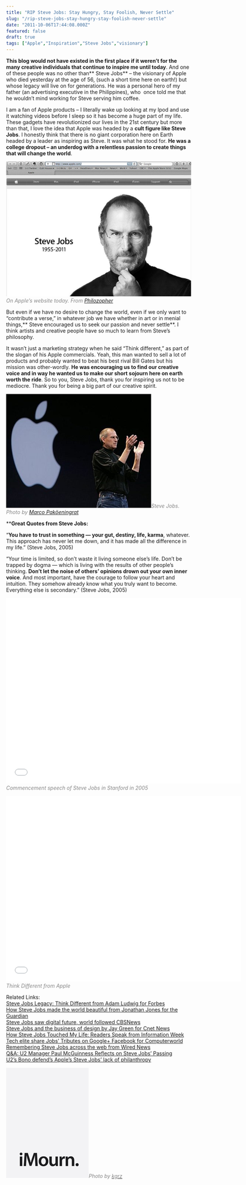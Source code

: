 ```yaml
---
title: "RIP Steve Jobs: Stay Hungry, Stay Foolish, Never Settle"
slug: "/rip-steve-jobs-stay-hungry-stay-foolish-never-settle"
date: "2011-10-06T17:44:08.000Z"
featured: false
draft: true
tags: ["Apple","Inspiration","Steve Jobs","visionary"]
---
```



**This blog would not have existed in the first place if it weren’t for the many creative individuals that continue to inspire me until today**. And one of these people was no other than** Steve Jobs** – the visionary of Apple who died yesterday at the age of 56, (such a short time here on earth!) but whose legacy will live on for generations. He was a personal hero of my father (an advertising executive in the Philippines), who  once told me that he wouldn’t mind working for Steve serving him coffee.

I am a fan of Apple products – I literally wake up looking at my Ipod and use it watching videos before I sleep so it has become a huge part of my life. These gadgets have revolutionized our lives in the 21st century but more than that, I love the idea that Apple was headed by a **cult figure like Steve Jobs**. I honestly think that there is no giant corporation here on Earth headed by a leader as inspiring as Steve. It was what he stood for. **He was a college dropout – an underdog with a relentless passion to create things that will change the world**.

[![](./images/rip_stevejobs_imanhd.jpg "rip_stevejobs")](./images/rip_stevejobs_imanhd.jpg)*<span style="color: #888888;">On Apple’s website today. From [Philozopher](http://www.flickr.com/photos/philozopher/6215836283/ "Philozopher")  
</span>*

But even if we have no desire to change the world, even if we only want to “contribute a verse,” in whatever job we have whether in art or in menial things,** Steve encouraged us to seek our passion and never settle**. I think artists and creative people have so much to learn from Steve’s philosophy.

It wasn’t just a marketing strategy when he said “Think different,” as part of the slogan of his Apple commercials. Yeah, this man wanted to sell a lot of products and probably wanted to beat his best rival Bill Gates but his mission was other-wordly. **He was encouraging us to find our creative voice and in way he wanted us to make our short sojourn here on earth worth the ride**. So to you, Steve Jobs, thank you for inspiring us not to be mediocre. Thank you for being a big part of our creative spirit.

[![](./images/stevejobs_apple_atj4s2.jpg "stevejobs_apple")](./images/stevejobs_apple_atj4s2.jpg)<span style="color: #888888;">*Steve Jobs. Photo by [Marco Paköeningrat](http://www.flickr.com/photos/marcopako/2344663066/ "Marcopako")*</span>

****Great Quotes from Steve Jobs:**

“**You have to trust in something — your gut, destiny, life, karma**, whatever. This approach has never let me down, and it has made all the difference in my life.” (Steve Jobs, 2005)

“Your time is limited, so don’t waste it living someone else’s life. Don’t be trapped by dogma — which is living with the results of other people’s thinking. **Don’t let the noise of others’ opinions drown out your own inner voice**. And most important, have the courage to follow your heart and intuition. They somehow already know what you truly want to become. Everything else is secondary.” (Steve Jobs, 2005)

*<span class="youtube"><iframe allowfullscreen="" class="youtube-player" frameborder="0" height="505" src="//www.youtube.com/embed/UF8uR6Z6KLc?wmode=transparent&fs=1&hl=en&modestbranding=1&iv_load_policy=3&showsearch=0&rel=0&theme=dark" title="YouTube video player" type="text/html" width="640"></iframe></span>*  
<span style="color: #888888;">*Commencement speech of Steve Jobs in Stanford in 2005*</span>

<span class="youtube"><iframe allowfullscreen="" class="youtube-player" frameborder="0" height="505" src="//www.youtube.com/embed/dX9GTUMh490?wmode=transparent&fs=1&hl=en&modestbranding=1&iv_load_policy=3&showsearch=0&rel=0&theme=dark&feature=player_embedded" title="YouTube video player" type="text/html" width="640"></iframe></span>  
*<span style="color: #888888;">Think Different from Apple</span>*

Related Links:[  
Steve Jobs Legacy: Think Different from Adam Ludwig for Forbes  
](http://www.forbes.com/sites/techonomy/2011/10/06/steve-jobss-legacythink-different/ "Forbes: Steve Jobs") [How Steve Jobs made the world beautiful from Jonathan Jones for the Guardian](http://www.guardian.co.uk/technology/2011/oct/06/steve-jobs-world-more-beautiful "Jonathan Jones: Steve Jobs") [  
Steve Jobs saw digital future, world followed CBSNews](http://www.cbsnews.com/stories/2011/10/06/national/main20116647.shtml "CBS News: Steve Jobs") [  
Steve Jobs and the business of design by Jay Green for Cnet News](http://news.cnet.com/8301-13579_3-20116821-37/steve-jobs-and-the-business-of-design/ "Steve Jobs on Cnet news") [  
How Steve Jobs Touched My Life: Readers Speak from Information Week  
Tech elite share Jobs’ Tributes on Google+ Facebook for Computerworld](http://www.computerworld.com/s/article/9220610/Tech_elite_share_Jobs_tributes_on_Google_Facebook "Computerworld: Steve Jobs") [  
Remembering Steve Jobs across the web from Wired News](http://www.wired.com/gadgetlab/2011/10/remembering-steve-jobs-web/ "Wired News: Steve Jobs") [  
Q&A: U2 Manager Paul McGuinness Reflects on Steve Jobs’ Passing](http://www.billboard.biz/bbbiz/industry/legal-and-management/q-a-u2-manager-paul-mcguinness-reflects-1005395422.story "Paul Mcguinness on Steve Jobs") [  
U2’s Bono defend’s Apple’s Steve Jobs’ lack of philanthropy](http://www.irishcentral.com/news/U2s-Bono-defends-Apples-Steve-Jobs-lack-of-philanthropy-129402108.html "Bono and Steve Jobs")

[![](./images/imourn_zg2xp3.jpg "imourn")](./images/imourn_zg2xp3.jpg)<span style="color: #888888;">*Photo by [<span style="color: #888888;">kgrz</span>](http://www.flickr.com/photos/kgrz/6216174551/ "kgrz")*</span>



